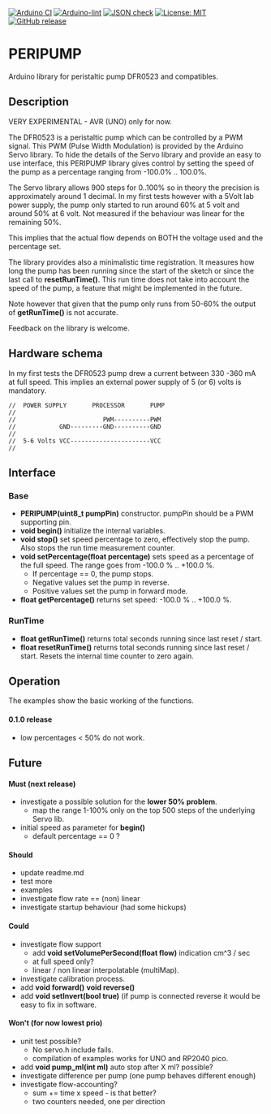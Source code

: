 
[![Arduino CI](https://github.com/RobTillaart/PERIPUMP/workflows/Arduino%20CI/badge.svg)](https://github.com/marketplace/actions/arduino_ci)
[![Arduino-lint](https://github.com/RobTillaart/PERIPUMP/actions/workflows/arduino-lint.yml/badge.svg)](https://github.com/RobTillaart/PERIPUMP/actions/workflows/arduino-lint.yml)
[![JSON check](https://github.com/RobTillaart/PERIPUMP/actions/workflows/jsoncheck.yml/badge.svg)](https://github.com/RobTillaart/PERIPUMP/actions/workflows/jsoncheck.yml)
[![License: MIT](https://img.shields.io/badge/license-MIT-green.svg)](https://github.com/RobTillaart/PERIPUMP/blob/master/LICENSE)
[![GitHub release](https://img.shields.io/github/release/RobTillaart/PERIPUMP.svg?maxAge=3600)](https://github.com/RobTillaart/PERIPUMP/releases)


# PERIPUMP

Arduino library for peristaltic pump DFR0523 and compatibles.


## Description

VERY EXPERIMENTAL - AVR (UNO) only for now. 

The DFR0523 is a peristaltic pump which can be controlled by a PWM signal. 
This PWM (Pulse Width Modulation) is provided by the Arduino Servo library.
To hide the details of the Servo library and provide an easy to use interface, 
this PERIPUMP library gives control by setting the speed of the pump as a percentage
ranging from -100.0% .. 100.0%. 

The Servo library allows 900 steps for 0..100% so in theory the precision is 
approximately around 1 decimal.
In my first tests however with a 5Volt lab power supply, the pump only started 
to run around 60% at 5 volt and around 50% at 6 volt. 
Not measured if the behaviour was linear for the remaining 50%.

This implies that the actual flow depends on BOTH the voltage used and the percentage set.

The library provides also a minimalistic time registration. 
It measures how long the pump has been running since the start of the sketch or 
since the last call to **resetRunTime()**. 
This run time does not take into account the speed of the pump, a feature that might
be implemented in the future.

Note however that given that the pump only runs from 50-60% the output of **getRunTime()**
is not accurate.

Feedback on the library is welcome.


## Hardware schema

In my first tests the DFR0523 pump drew a current between 330 -360 mA at full speed.
This implies an external power supply of 5 (or 6) volts is mandatory.

```
//  POWER SUPPLY       PROCESSOR       PUMP
//
//                        PWM----------PWM
//            GND---------GND----------GND
//
//  5-6 Volts VCC----------------------VCC 
//
```


## Interface

### Base

- **PERIPUMP(uint8_t pumpPin)** constructor. pumpPin should be a PWM supporting pin.
- **void begin()** initialize the internal variables.
- **void stop()** set speed percentage to zero, effectively stop the pump.
Also stops the run time measurement counter.
- **void setPercentage(float percentage)** sets speed as a percentage of the full speed.
The range goes from -100.0 % .. +100.0 %.
  - If percentage == 0, the pump stops. 
  - Negative values set the pump in reverse.
  - Positive values set the pump in forward mode.
- **float getPercentage()** returns set speed: -100.0 % .. +100.0 %.


### RunTime

- **float getRunTime()** returns total seconds running since last reset / start.
- **float resetRunTime()** returns total seconds running since last reset / start.
Resets the internal time counter to zero again.


## Operation

The examples show the basic working of the functions.


#### 0.1.0 release

- low percentages < 50% do not work.


## Future

#### Must (next release)

- investigate a possible solution for the **lower 50% problem**.
  - map the range 1-100% only on the top 500 steps of the underlying Servo lib.
- initial speed as parameter for **begin()**
  - default percentage == 0 ?


#### Should

- update readme.md
- test more
- examples
- investigate flow rate == (non) linear 
- investigate startup behaviour (had some hickups)


#### Could

- investigate flow support
  - add **void setVolumePerSecond(float flow)** indication cm^3 / sec
  - at full speed only?
  - linear / non linear interpolatable (multiMap).
- investigate calibration process.
- add **void forward()** **void reverse()**
- add **void setInvert(bool true)** (if pump is connected reverse it would be easy to fix in software.


#### Won't (for now lowest prio)

- unit test possible?
  - No servo.h include fails.
  - compilation of examples works for UNO and RP2040 pico.
- add **void pump_ml(int ml)**  auto stop after X ml? possible?
- investigate difference per pump (one pump behaves different enough)
- investigate flow-accounting?
  - sum += time x speed - is that better?
  - two counters needed, one per direction


